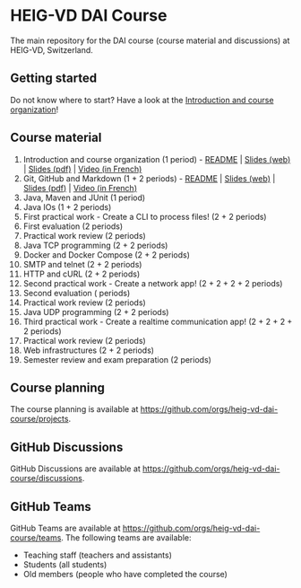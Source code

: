 # HEIG-VD DAI Course

The main repository for the DAI course (course material and discussions) at HEIG-VD, Switzerland.

## Getting started

Do not know where to start? Have a look at the [Introduction and course organization](./01-introduction-and-course-organization/README.md)!

## Course material

1. Introduction and course organization (1 period) - [README](./01-introduction-and-course-organization/README.md) | [Slides (web)](https://heig-vd-dai-course.github.io/heig-vd-dai-course/01-introduction-and-course-organization/) | [Slides (pdf)](https://heig-vd-dai-course.github.io/heig-vd-dai-course/01-introduction-and-course-organization/01-introduction-and-course-organization.pdf) | [Video (in French)]()
2. Git, GitHub and Markdown (1 + 2 periods) - [README](./02-git-github-and-markdown/README.md) | [Slides (web)](https://heig-vd-dai-course.github.io/heig-vd-dai-course/02-git-github-and-markdown/) | [Slides (pdf)](https://heig-vd-dai-course.github.io/heig-vd-dai-course/02-git-github-and-markdown/02-git-github-and-markdown.pdf) | [Video (in French)]()
3. Java, Maven and JUnit (1 period)
4. Java IOs (1 + 2 periods)
5. First practical work - Create a CLI to process files! (2 + 2 periods)
6. First evaluation (2 periods)
7. Practical work review (2 periods)
8. Java TCP programming (2 + 2 periods)
9. Docker and Docker Compose (2 + 2 periods)
10. SMTP and telnet (2 + 2 periods)
11. HTTP and cURL (2 + 2 periods)
13. Second practical work - Create a network app! (2 + 2 + 2 + 2 periods)
14. Second evaluation ( periods)
15. Practical work review (2 periods)
16. Java UDP programming (2 + 2 periods)
17. Third practical work - Create a realtime communication app! (2 + 2 + 2 + 2 periods)
18. Practical work review (2 periods)
12. Web infrastructures (2 + 2 periods)
19. Semester review and exam preparation (2 periods)

## Course planning

The course planning is available at <https://github.com/orgs/heig-vd-dai-course/projects>.

## GitHub Discussions

GitHub Discussions are available at <https://github.com/orgs/heig-vd-dai-course/discussions>.

## GitHub Teams

GitHub Teams are available at <https://github.com/orgs/heig-vd-dai-course/teams>. The following teams are available:

- Teaching staff (teachers and assistants)
- Students (all students)
- Old members (people who have completed the course)
